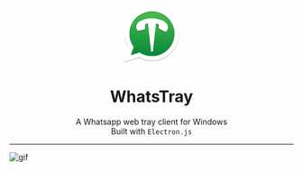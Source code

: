 <p align="center"><img src="https://github.com/humzasadiq/WhatsTray/blob/main/assets/tray-icon_bundle.png" alt="WT Logo" width="100"></p>
<h1 align="center">WhatsTray</h1>  
<p align="center">A Whatsapp web tray client for Windows <br> Built with <code>Electron.js</code>  </p>  
<hr>
 
<p><img src="https://github.com/humzasadiq/WhatsTray/blob/main/assets/lv_0_20240506003305-ezgif.com-video-to-gif-converter.gif?raw=true" alt="gif"></p>  
